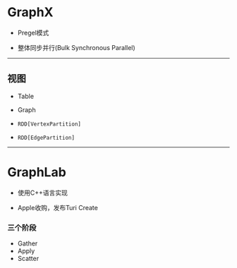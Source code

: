 # GraphX



- Pregel模式

- 整体同步并行(Bulk Synchronous Parallel)

---

## 视图
- Table
- Graph

- `RDD[VertexPartition]`
- `RDD[EdgePartition]`


---

# GraphLab

- 使用C++语言实现

- Apple收购，发布Turi Create

### 三个阶段
- Gather
- Apply
- Scatter

